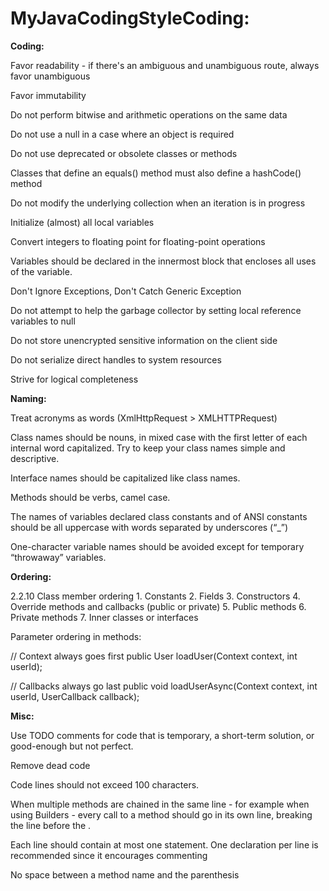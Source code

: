 # MyJavaCodingStyleCoding:
**Coding:**

Favor readability - if there's an ambiguous and unambiguous route, always favor unambiguous

Favor immutability

Do not perform bitwise and arithmetic operations on the same data

Do not use a null in a case where an object is required

Do not use deprecated or obsolete classes or methods

Classes that define an equals() method must also define a hashCode() method

Do not modify the underlying collection when an iteration is in progress

Initialize (almost) all local variables

Convert integers to floating point for floating-point operations

Variables should be declared in the innermost block that encloses all uses of the variable.

Don't Ignore Exceptions, Don't Catch Generic Exception

Do not attempt to help the garbage collector by setting local reference variables to null

Do not store unencrypted sensitive information on the client side

Do not serialize direct handles to system resources

Strive for logical completeness


**Naming:**

Treat acronyms as words (XmlHttpRequest > XMLHTTPRequest)

Class names should be nouns, in mixed case with the first letter of each internal word capitalized. Try to keep your class names simple and descriptive.

Interface names should be capitalized like class names.

Methods should be verbs, camel case.

The names of variables declared class constants and of ANSI constants should be all uppercase with words separated by underscores (“_”)

One-character variable names should be avoided except for temporary “throwaway” variables.


**Ordering:**

2.2.10 Class member ordering
	1.	Constants
	2.	Fields
	3.	Constructors
	4.	Override methods and callbacks (public or private)
	5.	Public methods
	6.	Private methods
	7.	Inner classes or interfaces


Parameter ordering in methods:

// Context always goes first
public User loadUser(Context context, int userId);

// Callbacks always go last
public void loadUserAsync(Context context, int userId, UserCallback callback);


**Misc:**

Use TODO comments for code that is temporary, a short-term solution, or good-enough but not perfect.

Remove dead code

Code lines should not exceed 100 characters.

When multiple methods are chained in the same line - for example when using Builders - every call to a method should go in its own line, breaking the line before the .

Each line should contain at most one statement. One declaration per line is recommended since it encourages commenting

No space between a method name and the parenthesis
